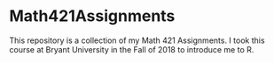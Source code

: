 # Math421Assignments
This repository is a collection of my Math 421 Assignments.
I took this course at Bryant University in the Fall of 2018 to introduce me to R.
